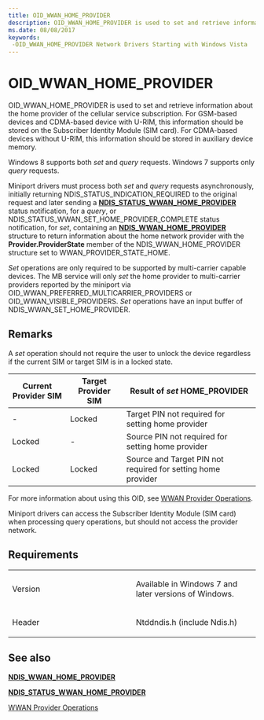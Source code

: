 ```yaml
---
title: OID_WWAN_HOME_PROVIDER
description: OID_WWAN_HOME_PROVIDER is used to set and retrieve information about the home provider of the cellular service subscription.
ms.date: 08/08/2017
keywords: 
 -OID_WWAN_HOME_PROVIDER Network Drivers Starting with Windows Vista
---
```


# OID\_WWAN\_HOME\_PROVIDER


OID\_WWAN\_HOME\_PROVIDER is used to set and retrieve information about the home provider of the cellular service subscription. For GSM-based devices and CDMA-based device with U-RIM, this information should be stored on the Subscriber Identity Module (SIM card). For CDMA-based devices without U-RIM, this information should be stored in auxiliary device memory.

Windows 8 supports both *set* and *query* requests. Windows 7 supports only *query* requests.

Miniport drivers must process both *set* and *query* requests asynchronously, initially returning NDIS\_STATUS\_INDICATION\_REQUIRED to the original request and later sending a [**NDIS\_STATUS\_WWAN\_HOME\_PROVIDER**](ndis-status-wwan-home-provider.md) status notification, for a *query*, or NDIS\_STATUS\_WWAN\_SET\_HOME\_PROVIDER\_COMPLETE status notification, for *set*, containing an [**NDIS\_WWAN\_HOME\_PROVIDER**](/windows-hardware/drivers/ddi/ndiswwan/ns-ndiswwan-_ndis_wwan_home_provider) structure to return information about the home network provider with the **Provider.ProviderState** member of the NDIS\_WWAN\_HOME\_PROVIDER structure set to WWAN\_PROVIDER\_STATE\_HOME.

*Set* operations are only required to be supported by multi-carrier capable devices. The MB service will only *set* the home provider to multi-carrier providers reported by the miniport via OID\_WWAN\_PREFERRED\_MULTICARRIER\_PROVIDERS or OID\_WWAN\_VISIBLE\_PROVIDERS. *Set* operations have an input buffer of NDIS\_WWAN\_SET\_HOME\_PROVIDER.

## Remarks

A *set* operation should not require the user to unlock the device regardless if the current SIM or target SIM is in a locked state.

| Current Provider SIM | Target Provider SIM | Result of *set* HOME\_PROVIDER                               |
|----------------------|---------------------|--------------------------------------------------------------|
| -                    | Locked              | Target PIN not required for setting home provider            |
| Locked               | -                   | Source PIN not required for setting home provider            |
| Locked               | Locked              | Source and Target PIN not required for setting home provider |

 

For more information about using this OID, see [WWAN Provider Operations](./mb-provider-operations.md).

Miniport drivers can access the Subscriber Identity Module (SIM card) when processing query operations, but should not access the provider network.

## Requirements

<table>
<colgroup>
<col width="50%" />
<col width="50%" />
</colgroup>
<tbody>
<tr class="odd">
<td><p>Version</p></td>
<td><p>Available in Windows 7 and later versions of Windows.</p></td>
</tr>
<tr class="even">
<td><p>Header</p></td>
<td>Ntddndis.h (include Ndis.h)</td>
</tr>
</tbody>
</table>

## See also


[**NDIS\_WWAN\_HOME\_PROVIDER**](/windows-hardware/drivers/ddi/ndiswwan/ns-ndiswwan-_ndis_wwan_home_provider)

[**NDIS\_STATUS\_WWAN\_HOME\_PROVIDER**](ndis-status-wwan-home-provider.md)

[WWAN Provider Operations](./mb-provider-operations.md)

 

